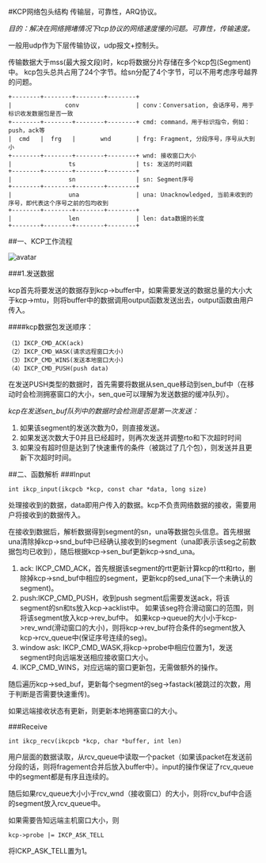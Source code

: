 #KCP网络包头结构
传输层，可靠性，ARQ协议。

*目的：解决在网络拥堵情况下tcp协议的网络速度慢的问题。可靠性，传输速度。*

一般用udp作为下层传输协议，udp报文+控制头。

传输数据大于mss(最大报文段)时，kcp将数据分片存储在多个kcp包(Segment)中。
kcp包头总共占用了24个字节。给sn分配了4个字节，可以不用考虑序号越界的问题。

````|<------------ 4 bytes ------------>|
+--------+--------+--------+--------+
|               conv                | conv：Conversation, 会话序号，用于标识收发数据包是否一致
+--------+--------+--------+--------+ cmd: command，用于标识指令，例如：push，ack等
|  cmd   |  frg   |       wnd       | frg: Fragment, 分段序号，序号从大到小
+--------+--------+--------+--------+ wnd: 接收窗口大小
|                ts                 | ts: 发送的时间戳
+--------+--------+--------+--------+
|                sn                 | sn: Segment序号
+--------+--------+--------+--------+
|                una                | una: Unacknowledged, 当前未收到的序号，即代表这个序号之前的包均收到
+--------+--------+--------+--------+
|                len                | len: data数据的长度
+--------+--------+--------+--------+
````
##一、KCP工作流程

![avatar](com/reign/framework/protocol/udp/kcp/kcp1.png)

###1.发送数据

kcp首先将要发送的数据存到kcp->buffer中，如果需要发送的数据总量的大小大于kcp->mtu，则将buffer中的数据调用output函数发送出去，output函数由用户传入。

####kcp数据包发送顺序：
```
（1）IKCP_CMD_ACK(ack)
（2）IKCP_CMD_WASK(请求远程窗口大小)
（3）IKCP_CMD_WINS(发送本地窗口大小)
（4）IKCP_CMD_PUSH(push data)
```

在发送PUSH类型的数据时，首先需要将数据从sen_que移动到sen_buf中（在移动时会检测拥塞窗口的大小，sen_que可以理解为发送数据的缓冲队列）。

*kcp在发送sen_buf队列中的数据时会检测是否是第一次发送：*

1. 如果该segment的发送次数为0，则直接发送。
2. 如果发送次数大于0并且已经超时，则再次发送并调整rto和下次超时时间
3. 如果没有超时但是达到了快速重传的条件（被跳过了几个包），则发送并且更新下次超时时间。



##二、函数解析
###Input
   ```
int ikcp_input(ikcpcb *kcp, const char *data, long size)
```
处理接收到的数据，data即用户传入的数据。kcp不负责网络数据的接收，需要用户将接收到的数据传入。

在接收到数据后，解析数据得到segment的sn，una等数据包头信息。首先根据una清除掉kcp->snd_buf中已经确认接收到的segment（una即表示该seg之前数据包均已收到），随后根据kcp->sen_buf更新kcp->snd_una。

1. ack: IKCP_CMD_ACK，首先根据该segment的rtt更新计算kcp的rtt和rto，删除掉kcp->snd_buf中相应的segment，更新kcp的sed_una(下一个未确认的segment)。
2. push:IKCP_CMD_PUSH，收到push segment后需要发送ack，将该segment的sn和ts放入kcp->acklist中。 如果该seg符合滑动窗口的范围，则将该segment放入kcp->rev_buf中。 如果kcp->queue的大小小于kcp->rev_wnd(滑动窗口的大小)，则将kcp->rev_buf符合条件的segment放入kcp->rcv_queue中(保证序号连续的seg)。
3. window ask: IKCP_CMD_WASK,将kcp->probe中相应位置为1，发送segment时向远端发送相应接收窗口大小。
4. IKCP_CMD_WINS，对应远端的窗口更新包，无需做额外的操作。

随后遍历kcp->sed_buf，更新每个segment的seg->fastack(被跳过的次数，用于判断是否需要快速重传)。

如果远端接收状态有更新，则更新本地拥塞窗口的大小。

###Receive
```$xslt
int ikcp_recv(ikcpcb *kcp, char *buffer, int len)
```
用户层面的数据读取，从rcv_queue中读取一个packet（如果该packet在发送前分段的话，则将fragement合并后放入buffer中）。input的操作保证了rcv_queue中的segment都是有序且连续的。

随后如果rcv_queue大小小于rcv_wnd（接收窗口）的大小，则将rcv_buf中合适的segment放入rcv_queue中。

如果需要告知远端主机窗口大小，则

```$xslt
kcp->probe |= IKCP_ASK_TELL
```
将ICKP_ASK_TELL置为1。





























